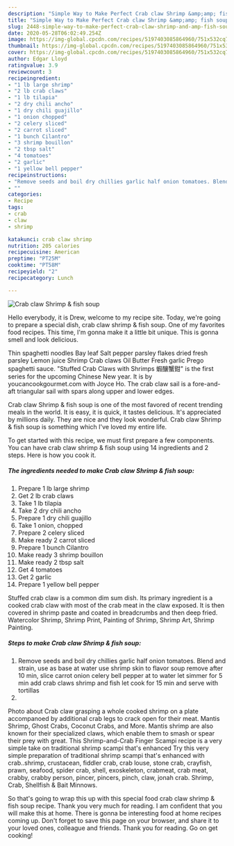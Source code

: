 ```yaml
---
description: "Simple Way to Make Perfect Crab claw Shrimp &amp;amp; fish soup"
title: "Simple Way to Make Perfect Crab claw Shrimp &amp;amp; fish soup"
slug: 2448-simple-way-to-make-perfect-crab-claw-shrimp-and-amp-fish-soup
date: 2020-05-28T06:02:49.254Z
image: https://img-global.cpcdn.com/recipes/5197403085864960/751x532cq70/crab-claw-shrimp-fish-soup-recipe-main-photo.jpg
thumbnail: https://img-global.cpcdn.com/recipes/5197403085864960/751x532cq70/crab-claw-shrimp-fish-soup-recipe-main-photo.jpg
cover: https://img-global.cpcdn.com/recipes/5197403085864960/751x532cq70/crab-claw-shrimp-fish-soup-recipe-main-photo.jpg
author: Edgar Lloyd
ratingvalue: 3.9
reviewcount: 3
recipeingredient:
- "1 lb large shrimp"
- "2 lb crab claws"
- "1 lb tilapia"
- "2 dry chili ancho"
- "1 dry chili guajillo"
- "1 onion chopped"
- "2 celery sliced"
- "2 carrot sliced"
- "1 bunch Cilantro"
- "3 shrimp bouillon"
- "2 tbsp salt"
- "4 tomatoes"
- "2 garlic"
- "1 yellow bell pepper"
recipeinstructions:
- "Remove seeds and boil dry chillies garlic half onion tomatoes. Blend and strain, use as base at water use shrimp skin to flavor soup remove after 10 min, slice carrot onion celery bell pepper at to water let simmer for 5 min add  crab claws shrimp and fish let cook for 15 min and serve with tortillas"
- ""
categories:
- Recipe
tags:
- crab
- claw
- shrimp

katakunci: crab claw shrimp 
nutrition: 205 calories
recipecuisine: American
preptime: "PT25M"
cooktime: "PT58M"
recipeyield: "2"
recipecategory: Lunch

---
```



![Crab claw Shrimp &amp; fish soup](https://img-global.cpcdn.com/recipes/5197403085864960/751x532cq70/crab-claw-shrimp-fish-soup-recipe-main-photo.jpg)

Hello everybody, it is Drew, welcome to my recipe site. Today, we're going to prepare a special dish, crab claw shrimp &amp; fish soup. One of my favorites food recipes. This time, I'm gonna make it a little bit unique. This is gonna smell and look delicious.

Thin spaghetti noodles Bay leaf Salt pepper parsley flakes dried fresh parsley Lemon juice Shrimp Crab claws Oil Butter Fresh garlic Prego spaghetti sauce. &#34;Stuffed Crab Claws with Shrimps 蝦釀蟹鉗&#34; is the first series for the upcoming Chinese New year. It is by youcancookgourmet.com with Joyce Ho. The crab claw sail is a fore-and-aft triangular sail with spars along upper and lower edges.

Crab claw Shrimp &amp; fish soup is one of the most favored of recent trending meals in the world. It is easy, it is quick, it tastes delicious. It's appreciated by millions daily. They are nice and they look wonderful. Crab claw Shrimp &amp; fish soup is something which I've loved my entire life.


To get started with this recipe, we must first prepare a few components. You can have crab claw shrimp &amp; fish soup using 14 ingredients and 2 steps. Here is how you cook it.

<!--inarticleads1-->

##### The ingredients needed to make Crab claw Shrimp &amp; fish soup:

1. Prepare 1 lb large shrimp
1. Get 2 lb crab claws
1. Take 1 lb tilapia
1. Take 2 dry chili ancho
1. Prepare 1 dry chili guajillo
1. Take 1 onion, chopped
1. Prepare 2 celery sliced
1. Make ready 2 carrot sliced
1. Prepare 1 bunch Cilantro
1. Make ready 3 shrimp bouillon
1. Make ready 2 tbsp salt
1. Get 4 tomatoes
1. Get 2 garlic
1. Prepare 1 yellow bell pepper


Stuffed crab claw is a common dim sum dish. Its primary ingredient is a cooked crab claw with most of the crab meat in the claw exposed. It is then covered in shrimp paste and coated in breadcrumbs and then deep fried. Watercolor Shrimp, Shrimp Print, Painting of Shrimp, Shrimp Art, Shrimp Painting. 

<!--inarticleads2-->

##### Steps to make Crab claw Shrimp &amp; fish soup:

1. Remove seeds and boil dry chillies garlic half onion tomatoes. Blend and strain, use as base at water use shrimp skin to flavor soup remove after 10 min, slice carrot onion celery bell pepper at to water let simmer for 5 min add  crab claws shrimp and fish let cook for 15 min and serve with tortillas
1. 


Photo about Crab claw grasping a whole cooked shrimp on a plate accompanoed by additional crab legs to crack open for their meat. Mantis Shrimp, Ghost Crabs, Coconut Crabs, and More. Mantis shrimp are also known for their specialized claws, which enable them to smash or spear their prey with great. This Shrimp-and-Crab Finger Scampi recipe is a very simple take on traditional shrimp scampi that&#39;s enhanced Try this very simple preparation of traditional shrimp scampi that&#39;s enhanced with crab..shrimp, crustacean, fiddler crab, crab louse, stone crab, crayfish, prawn, seafood, spider crab, shell, exoskeleton, crabmeat, crab meat, crabby, crabby person, pincer, pincers, pinch, claw, jonah crab. Shrimp, Crab, Shellfish &amp; Bait Minnows. 

So that's going to wrap this up with this special food crab claw shrimp &amp; fish soup recipe. Thank you very much for reading. I am confident that you will make this at home. There is gonna be interesting food at home recipes coming up. Don't forget to save this page on your browser, and share it to your loved ones, colleague and friends. Thank you for reading. Go on get cooking!
